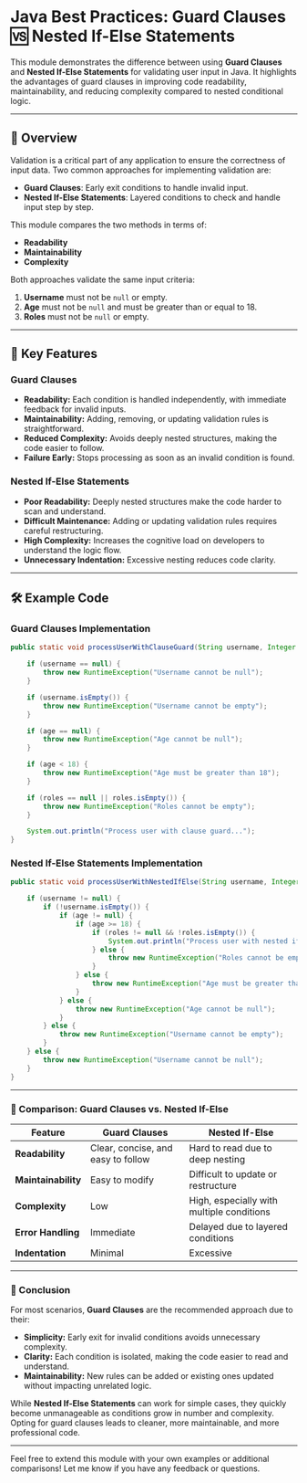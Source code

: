 # Java Best Practices: Guard Clauses 🆚 Nested If-Else Statements

This module demonstrates the difference between using **Guard Clauses** and **Nested If-Else Statements** for validating
user input in Java. It highlights the advantages of guard clauses in improving code readability, maintainability, and
reducing complexity compared to nested conditional logic.

---

## 📌 Overview

Validation is a critical part of any application to ensure the correctness of input data. Two common approaches for
implementing validation are:

- **Guard Clauses**: Early exit conditions to handle invalid input.
- **Nested If-Else Statements**: Layered conditions to check and handle input step by step.

This module compares the two methods in terms of:

- **Readability**
- **Maintainability**
- **Complexity**

Both approaches validate the same input criteria:

1. **Username** must not be `null` or empty.
2. **Age** must not be `null` and must be greater than or equal to 18.
3. **Roles** must not be `null` or empty.

---

## 🚀 Key Features

### **Guard Clauses**

- **Readability:** Each condition is handled independently, with immediate feedback for invalid inputs.
- **Maintainability:** Adding, removing, or updating validation rules is straightforward.
- **Reduced Complexity:** Avoids deeply nested structures, making the code easier to follow.
- **Failure Early:** Stops processing as soon as an invalid condition is found.

### **Nested If-Else Statements**

- **Poor Readability:** Deeply nested structures make the code harder to scan and understand.
- **Difficult Maintenance:** Adding or updating validation rules requires careful restructuring.
- **High Complexity:** Increases the cognitive load on developers to understand the logic flow.
- **Unnecessary Indentation:** Excessive nesting reduces code clarity.

---

## 🛠️ Example Code

### **Guard Clauses Implementation**

```java
public static void processUserWithClauseGuard(String username, Integer age, List<String> roles) {

    if (username == null) {
        throw new RuntimeException("Username cannot be null");
    }

    if (username.isEmpty()) {
        throw new RuntimeException("Username cannot be empty");
    }

    if (age == null) {
        throw new RuntimeException("Age cannot be null");
    }

    if (age < 18) {
        throw new RuntimeException("Age must be greater than 18");
    }

    if (roles == null || roles.isEmpty()) {
        throw new RuntimeException("Roles cannot be empty");
    }

    System.out.println("Process user with clause guard...");
}
```

### **Nested If-Else Statements Implementation**

```java
public static void processUserWithNestedIfElse(String username, Integer age, List<String> roles) {

    if (username != null) {
        if (!username.isEmpty()) {
            if (age != null) {
                if (age >= 18) {
                    if (roles != null && !roles.isEmpty()) {
                        System.out.println("Process user with nested if-else...");
                    } else {
                        throw new RuntimeException("Roles cannot be empty");
                    }
                } else {
                    throw new RuntimeException("Age must be greater than 18");
                }
            } else {
                throw new RuntimeException("Age cannot be null");
            }
        } else {
            throw new RuntimeException("Username cannot be empty");
        }
    } else {
        throw new RuntimeException("Username cannot be null");
    }
}
```

---

### 📄 Comparison: Guard Clauses vs. Nested If-Else

| Feature             | Guard Clauses                      | Nested If-Else                            |
|---------------------|------------------------------------|-------------------------------------------|
| **Readability**     | Clear, concise, and easy to follow | Hard to read due to deep nesting          |
| **Maintainability** | Easy to modify                     | Difficult to update or restructure        |
| **Complexity**      | Low                                | High, especially with multiple conditions |
| **Error Handling**  | Immediate                          | Delayed due to layered conditions         |
| **Indentation**     | Minimal                            | Excessive                                 |

---

### 🏁 Conclusion

For most scenarios, **Guard Clauses** are the recommended approach due to their:

- **Simplicity:** Early exit for invalid conditions avoids unnecessary complexity.
- **Clarity:** Each condition is isolated, making the code easier to read and understand.
- **Maintainability:** New rules can be added or existing ones updated without impacting unrelated logic.

While **Nested If-Else Statements** can work for simple cases, they quickly become unmanageable as conditions grow in
number and complexity. Opting for guard clauses leads to cleaner, more maintainable, and more professional code.

---

Feel free to extend this module with your own examples or additional comparisons! Let me know if you have any feedback
or questions.
